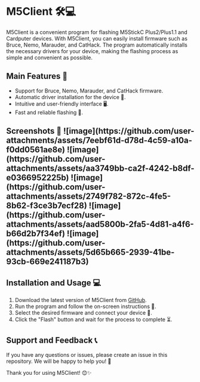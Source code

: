 <!DOCTYPE html>
<html lang="en">
<head>
    <meta charset="UTF-8">
    <meta name="viewport" content="width=device-width, initial-scale=1.0">
</head>
<body>
    <h1>M5Client 🛠️💻</h1>
    <p>M5Client is a convenient program for flashing M5StickC Plus2/Plus1.1 and Cardputer devices. With M5Client, you can easily install firmware such as Bruce, Nemo, Marauder, and CatHack. The program automatically installs the necessary drivers for your device, making the flashing process as simple and convenient as possible.</p>
    <h2>Main Features 🌟</h2>
    <ul>
        <li>Support for Bruce, Nemo, Marauder, and CatHack firmware.</li>
        <li>Automatic driver installation for the device 🔧.</li>
        <li>Intuitive and user-friendly interface 🖥️.</li>
        <li>Fast and reliable flashing 🚀.</li>
    </ul>
    <h2>Screenshots 📸
![image](https://github.com/user-attachments/assets/7eebf61d-d78d-4c59-a10a-f0dd0561ae8e)
![image](https://github.com/user-attachments/assets/aa3749bb-ca2f-4242-b8df-e0366952225b)
![image](https://github.com/user-attachments/assets/2749f782-872c-4fe5-8b62-f3ce3b7ecf28)
![image](https://github.com/user-attachments/assets/aad5800b-2fa5-4d81-a4f6-b66d2b7f34ef)
![image](https://github.com/user-attachments/assets/5d65b665-2939-41be-93cb-669e241187b3)
    </p>
    <h2>Installation and Usage 💻</h2>
    <ol>
        <li>Download the latest version of M5Client from <a href="https://github.com/Sonys9/M5Tool/releases/tag/3.6">GitHub</a>.</li>
        <li>Run the program and follow the on-screen instructions 📜.</li>
        <li>Select the desired firmware and connect your device 🔗.</li>
        <li>Click the "Flash" button and wait for the process to complete ⏳.</li>
    </ol>
    <h2>Support and Feedback 📞</h2>
    <p>If you have any questions or issues, please create an issue in this repository. We will be happy to help you! 🤝</p>
    <p>Thank you for using M5Client! 😊✨</p>
</body>
</html>


